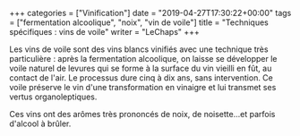 +++
categories = ["Vinification"]
date = "2019-04-27T17:30:22+00:00"
tags = ["fermentation alcoolique", "noix", "vin de voile"] 
title = "Techniques spécifiques : vins de voile"
writer = "LeChaps"
+++

Les vins de voile sont des vins blancs vinifiés avec une technique très particulière : après la fermentation alcoolique, on laisse se développer le voile naturel de levures qui se forme à la surface du vin vieilli en fût, au contact de l'air. Le processus dure cinq à dix ans, sans intervention. Ce voile préserve le vin d'une transformation en vinaigre et lui transmet ses vertus organoleptiques.  

Ces vins ont des arômes très prononcés de noix, de noisette...et parfois d'alcool à brûler.
